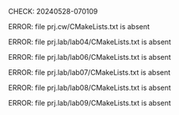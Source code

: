 CHECK: 20240528-070109
ERROR: file prj.cw/CMakeLists.txt is absent
ERROR: file prj.lab/lab04/CMakeLists.txt is absent
ERROR: file prj.lab/lab06/CMakeLists.txt is absent
ERROR: file prj.lab/lab07/CMakeLists.txt is absent
ERROR: file prj.lab/lab08/CMakeLists.txt is absent
ERROR: file prj.lab/lab09/CMakeLists.txt is absent
